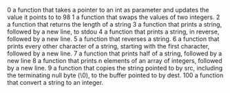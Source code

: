 0  a function that takes a pointer to an int as parameter and updates the value it points to to 98
1  a function that swaps the values of two integers.
2 a function that returns the length of a string
3  a function that prints a string, followed by a new line, to stdou
4 a function that prints a string, in reverse, followed by a new line.
5  a function that reverses a string.
6 a function that prints every other character of a string, starting with the first character, followed by a new line.
7 a function that prints half of a string, followed by a new line
8 a function that prints n elements of an array of integers, followed by a new line.
9 a function that copies the string pointed to by src, including the terminating null byte (\0), to the buffer pointed to by dest.
100 a function that convert a string to an integer.
